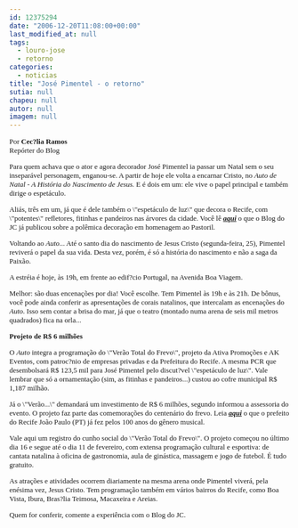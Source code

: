 ```yaml
---
id: 12375294
date: "2006-12-20T11:08:00+00:00"
last_modified_at: null
tags:
  - louro-jose
  - retorno
categories:
  - noticias
title: "José Pimentel - o retorno"
sutia: null
chapeu: null
autor: null
imagem: null
---
```

<p><FONT size=2></p>
<p><P><FONT face=Verdana>Por <B>Cec?lia Ramos</B><BR>Repórter do Blog</FONT></P></p>
<p><P><FONT face=Verdana>Para quem achava que o ator e agora decorador José Pimentel ia passar um Natal sem o seu inseparável personagem, enganou-se. A partir de hoje ele volta a encarnar Cristo, no <I>Auto de Natal - A História do Nascimento de Jesus. </I>E é dois em um: ele vive o papel principal e também dirige o espetáculo. </FONT></P></p>
<p><P><FONT face=Verdana>Aliás, três em um, já que é dele também o \"espetáculo de luz\" que decora o Recife, com \"potentes\" refletores, fitinhas e pandeiros nas árvores da cidade. Você lê <A href=\"https://jc3.uol.com.br/blogs/jc/busca.php?busca=Jos%E9+Pimentel\" target=_blank><STRONG><EM>aqui</EM></STRONG></A> o que o Blog do JC já publicou sobre a polêmica decoração em homenagem ao Pastoril. </FONT></P></p>
<p><P><FONT face=Verdana>Voltando ao <I>Auto</I>... Até o santo dia do nascimento de Jesus Cristo (segunda-feira, 25), Pimentel reviverá o papel da sua vida. Desta vez, porém, é só&nbsp;a história do&nbsp;nascimento e não a saga da Paixão. </FONT></P></p>
<p><P><FONT face=Verdana>A estréia é hoje,&nbsp;às 19h, em frente ao edif?cio Portugal, na Avenida Boa Viagem. </FONT></P></p>
<p><P><FONT face=Verdana>Melhor: são duas encenações por dia! Você escolhe. Tem Pimentel às 19h e às 21h. De bônus, você pode ainda&nbsp;conferir as apresentações de corais natalinos, que intercalam as encenações do <I>Auto</I>. Isso sem contar a brisa do mar, já que o teatro (montado numa arena de seis mil metros quadrados)&nbsp;fica na orla...</FONT></P></p>
<p><P><FONT face=Verdana><STRONG>Projeto&nbsp;de R$ 6 milhões</STRONG></FONT></P></p>
<p><P><FONT face=Verdana>O <I>Auto</I> integra a programação do \"Verão Total do Frevo\", projeto da Ativa Promoções e AK Eventos, com patroc?nio de empresas privadas e da Prefeitura do Recife. A mesma PCR que desembolsará R$ 123,5 mil para José Pimentel pelo discut?vel \"espetáculo de luz\". Vale lembrar que só a ornamentação (sim, as fitinhas e pandeiros...) custou ao cofre municipal R$ 1,187 milhão.</FONT></P></p>
<p><P><FONT face=Verdana>Já o \"Verão...\" demandará um investimento de R$ 6 milhões, segundo informou a assessoria do evento. O projeto faz parte das comemorações do centenário do frevo. Leia <STRONG><EM><A href=\"https://jc3.uol.com.br/blogs/jc/busca.php?busca=frevo\" target=_blank>aqui</A></EM></STRONG> o que o prefeito do Recife João Paulo (PT) já fez pelos 100 anos do gênero musical. </FONT></P></p>
<p><P><FONT face=Verdana>Vale aqui&nbsp;um registro do cunho social do \"Verão Total do Frevo\". O projeto começou no último dia 16 e segue até o dia 11 de fevereiro, com extensa programação cultural e esportiva: de cantata natalina&nbsp;à oficina de gastronomia, aula de ginástica, massagem e jogo de futebol. É tudo gratuito. </FONT></P></p>
<p><P><FONT face=Verdana>As atrações e atividades ocorrem diariamente na mesma arena onde Pimentel viverá, pela enésima vez,&nbsp;Jesus Cristo. Tem programação também em vários bairros do Recife, como Boa Vista, Ibura, Bras?lia Teimosa, Macaxeira e Areias.</FONT></P></p>
<p><P><FONT face=Verdana>Quem for conferir, comente a experiência com o Blog do JC. </FONT></P></FONT> </p>
